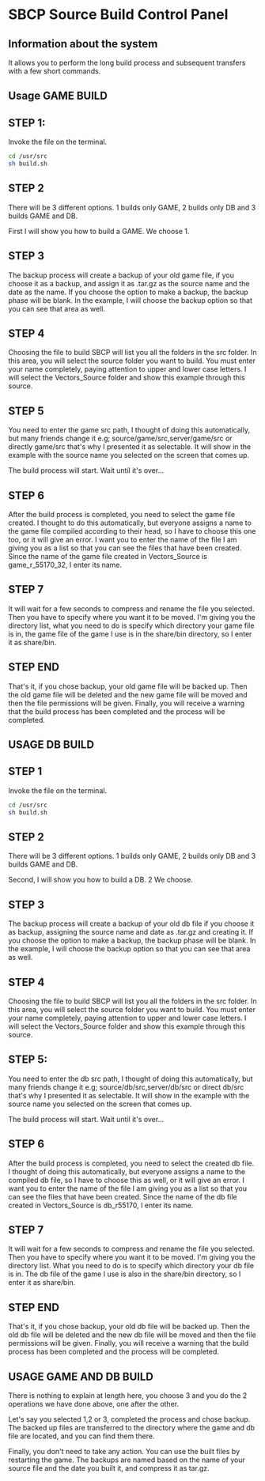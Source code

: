 # SBCP Source Build Control Panel

## Information about the system

It allows you to perform the long build process and subsequent transfers with a few short commands.

## Usage GAME BUILD

## STEP 1:
Invoke the file on the terminal.
```BASH
cd /usr/src
sh build.sh
```

## STEP 2
There will be 3 different options. 1 builds only GAME, 2 builds only DB and 3 builds GAME and DB.

First I will show you how to build a GAME. We choose 1.
## STEP 3
The backup process will create a backup of your old game file, if you choose it as a backup, and assign it as .tar.gz as the source name and the date as the name.
If you choose the option to make a backup, the backup phase will be blank. In the example, I will choose the backup option so that you can see that area as well.
## STEP 4
Choosing the file to build SBCP will list you all the folders in the src folder.
In this area, you will select the source folder you want to build. You must enter your name completely, paying attention to upper and lower case letters.
I will select the Vectors_Source folder and show this example through this source.
## STEP 5
You need to enter the game src path, I thought of doing this automatically, but many friends change it
e.g; source/game/src,server/game/src or directly game/src that's why I presented it as selectable.
It will show in the example with the source name you selected on the screen that comes up.

The build process will start. Wait until it's over...
## STEP 6
After the build process is completed, you need to select the game file created. I thought to do this automatically, but everyone assigns a name to the game file compiled according to their head, so I have to choose this one too, or it will give an error.
I want you to enter the name of the file I am giving you as a list so that you can see the files that have been created.
Since the name of the game file created in Vectors_Source is game_r_55170_32, I enter its name.
## STEP 7
It will wait for a few seconds to compress and rename the file you selected.
Then you have to specify where you want it to be moved. I'm giving you the directory list, what you need to do is specify which directory your game file is in, the game file of the game I use is in the share/bin directory, so I enter it as share/bin.
## STEP END
That's it, if you chose backup, your old game file will be backed up.
Then the old game file will be deleted and the new game file will be moved and then the file permissions will be given.
Finally, you will receive a warning that the build process has been completed and the process will be completed.

## USAGE DB BUILD

## STEP 1
Invoke the file on the terminal.
```BASH
cd /usr/src
sh build.sh
```

## STEP 2
There will be 3 different options. 1 builds only GAME, 2 builds only DB and 3 builds GAME and DB.

Second, I will show you how to build a DB. 2 We choose.
## STEP 3
The backup process will create a backup of your old db file if you choose it as backup, assigning the source name and date as .tar.gz and creating it.
If you choose the option to make a backup, the backup phase will be blank. In the example, I will choose the backup option so that you can see that area as well.
## STEP 4
Choosing the file to build SBCP will list you all the folders in the src folder.
In this area, you will select the source folder you want to build. You must enter your name completely, paying attention to upper and lower case letters.
I will select the Vectors_Source folder and show this example through this source.
## STEP 5:
You need to enter the db src path, I thought of doing this automatically, but many friends change it
e.g; source/db/src,server/db/src or direct db/src that's why I presented it as selectable.
It will show in the example with the source name you selected on the screen that comes up.

The build process will start. Wait until it's over...
## STEP 6
After the build process is completed, you need to select the created db file. I thought of doing this automatically, but everyone assigns a name to the compiled db file, so I have to choose this as well, or it will give an error.
I want you to enter the name of the file I am giving you as a list so that you can see the files that have been created.
Since the name of the db file created in Vectors_Source is db_r55170, I enter its name.
## STEP 7
It will wait for a few seconds to compress and rename the file you selected.
Then you have to specify where you want it to be moved. I'm giving you the directory list. What you need to do is to specify which directory your db file is in. The db file of the game I use is also in the share/bin directory, so I enter it as share/bin.
## STEP END
That's it, if you chose backup, your old db file will be backed up.
Then the old db file will be deleted and the new db file will be moved and then the file permissions will be given.
Finally, you will receive a warning that the build process has been completed and the process will be completed.

## USAGE GAME AND DB BUILD
There is nothing to explain at length here, you choose 3 and you do the 2 operations we have done above, one after the other.

Let's say you selected 1,2 or 3, completed the process and chose backup.
The backed up files are transferred to the directory where the game and db file are located, and you can find them there.

Finally, you don't need to take any action. You can use the built files by restarting the game.
The backups are named based on the name of your source file and the date you built it, and compress it as tar.gz.

